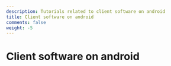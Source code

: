 ```yaml
---
description: Tutorials related to client software on android
title: Client software on android
comments: false
weight: -5
---
```


# Client software on android